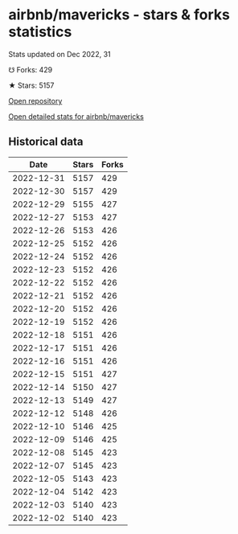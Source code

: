 # airbnb/mavericks - stars & forks statistics

Stats updated on Dec 2022, 31

☋ Forks: 429

★ Stars: 5157

[Open repository](https://github.com/airbnb/mavericks)

[Open detailed stats for airbnb/mavericks](https://reviewgithub.com/rep/airbnb/mavericks)

## Historical data
| Date | Stars | Forks |
|------|-------|-------|
| 2022-12-31 | 5157 | 429 | 
| 2022-12-30 | 5157 | 429 | 
| 2022-12-29 | 5155 | 427 | 
| 2022-12-27 | 5153 | 427 | 
| 2022-12-26 | 5153 | 426 | 
| 2022-12-25 | 5152 | 426 | 
| 2022-12-24 | 5152 | 426 | 
| 2022-12-23 | 5152 | 426 | 
| 2022-12-22 | 5152 | 426 | 
| 2022-12-21 | 5152 | 426 | 
| 2022-12-20 | 5152 | 426 | 
| 2022-12-19 | 5152 | 426 | 
| 2022-12-18 | 5151 | 426 | 
| 2022-12-17 | 5151 | 426 | 
| 2022-12-16 | 5151 | 426 | 
| 2022-12-15 | 5151 | 427 | 
| 2022-12-14 | 5150 | 427 | 
| 2022-12-13 | 5149 | 427 | 
| 2022-12-12 | 5148 | 426 | 
| 2022-12-10 | 5146 | 425 | 
| 2022-12-09 | 5146 | 425 | 
| 2022-12-08 | 5145 | 423 | 
| 2022-12-07 | 5145 | 423 | 
| 2022-12-05 | 5143 | 423 | 
| 2022-12-04 | 5142 | 423 | 
| 2022-12-03 | 5140 | 423 | 
| 2022-12-02 | 5140 | 423 | 

